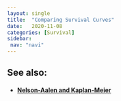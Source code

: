 ```yaml
---
layout: single
title:  "Comparing Survival Curves"
date:   2020-11-08
categories: [Survival]
sidebar: 
 nav: "navi"
---
```


<object data="/assets/eventtimes/Comparing Survival Curves.pdf" type="application/pdf" width="100%" height="100%">
</object>

<h2> See also: </h2>
<h4>
	<ul>
		<li><a href="na-km"> Nelson-Aalen and Kaplan-Meier </a></li>
	</ul>
	<br>
</h4>